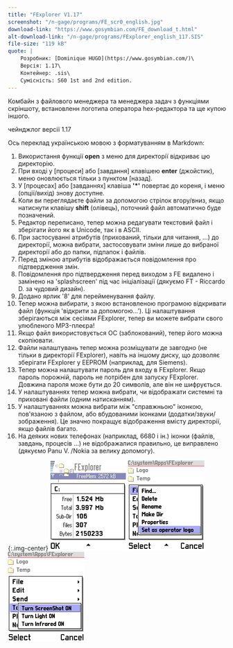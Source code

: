 ```yaml
---
title: "FExplorer V1.17"
screenshot: "/n-gage/programs/FE_scr0_english.jpg"
download-link: "https://www.gosymbian.com/FE_download_t.html"
alt-download-link: "/n-gage/programs/FExplorer_english_117.SIS"
file-size: "119 kB"
quote: |
    Розробник: [Dominique HUGO](https://www.gosymbian.com/)\
    Версія: 1.17\
    Контейнер: .sis\
    Сумісність: S60 1st and 2nd edition.
---
```


Комбайн з файлового менеджера та менеджера задач з функціями скріншоту, встановленн логотипа оператора hex-редактора та ще купою іншого.

чейнджлог версії 1.17

Ось переклад українською мовою з форматуванням в Markdown:


1. Використання функції **open** з меню для директорії відкриває цю директорію.
2. При вході у [процеси] або [завдання] клавішею **enter** (джойстик), меню оновлюється тільки з пунктом [назад].
3. У [процесах] або [завданнях] клавіша **'*'** повертає до кореня, і меню (опції/вихід) знову доступне.
4. Коли ви переглядаєте файли за допомогою стрілок вгору/вниз, якщо натиснути клавішу **shift** (олівець), поточний файл автоматично буде позначений.
5. Редактор переписано, тепер можна редагувати текстовий файл і зберігати його як в Unicode, так і в ASCII.
6. При застосуванні атрибутів (прихований, тільки для читання, ...) до директорії, можна вибрати, застосовувати зміни лише до вибраної директорії або до папки, підпапок і файлів.
7. Перед зміною атрибутів відображається повідомлення про підтвердження змін.
8. Повідомлення про підтвердження перед виходом з FE видалено і замінено на 'splashscreen' під час ініціалізації (дякуємо FT - Riccardo D. за чудовий дизайн).
9. Додано ярлик '8' для перейменування файлу.
10. Тепер можна вибирати, з якою встановленою програмою відкривати файл (функція 'відкрити за допомогою...'). Ці налаштування зберігаються між сесіями FExplorer, тепер ви можете вибрати свого улюбленого MP3-плеєра!
11. Якщо файл використовується ОС (заблокований), тепер його можна скопіювати.
12. Файли налаштувань тепер можна розміщувати де завгодно (не тільки в директорії FExplorer), навіть на іншому диску, що дозволяє зберігати FExplorer у EEPROM (наприклад, для Siemens).
13. Тепер можна налаштувати пароль для входу в FExplorer. Якщо пароль порожній, пароль не потрібен для запуску FExplorer. Довжина пароля може бути до 20 символів, але він не шифрується.
14. У налаштуваннях тепер можна вибрати, чи відображати системні та приховані файли (одним натисканням).
15. У налаштуваннях можна вибрати між "справжньою" іконкою, пов'язаною з файлом, або вбудованими іконками (додатки/звуки/зображення). Це значно покращує відображення вмісту директорії, якщо файлів багато.
16. На деяких нових телефонах (наприклад, 6680 і ін.) іконки (файлів, завдань, процесів ...) не відображалися правильно, це виправлено (дякуємо Panu V. /Nokia за велику допомогу).

{:.img-center}
![SYSiconz](/n-gage/programs/FE_scr1_english.jpg)
![SYSiconz](/n-gage/programs/FE_scr5_english.jpg)
![SYSiconz](/n-gage/programs/FE_scr6_english.jpg)